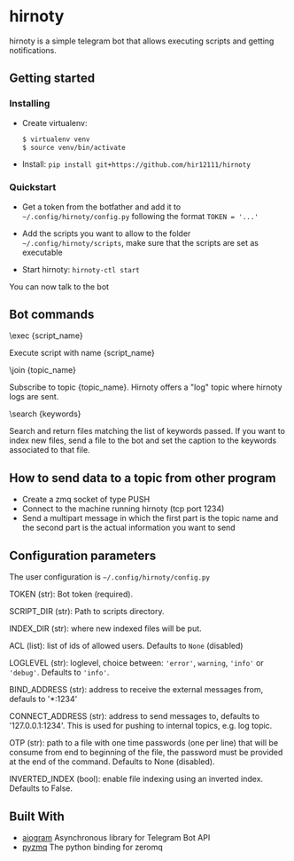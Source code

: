 # hirnoty

hirnoty is a simple telegram bot that allows executing scripts and getting
notifications.

## Getting started
### Installing
* Create virtualenv:
  ```bash
  $ virtualenv venv
  $ source venv/bin/activate
  ```

* Install: `pip install git+https://github.com/hir12111/hirnoty`

### Quickstart

* Get a token from the botfather and add it to `~/.config/hirnoty/config.py`
  following the format `TOKEN = '...'`

* Add the scripts you want to allow to the folder `~/.config/hirnoty/scripts`,
  make sure that the scripts are set as executable

* Start hirnoty: `hirnoty-ctl start`

You can now talk to the bot

## Bot commands
\exec {script_name}

Execute script with name {script_name}


\join {topic_name}

Subscribe to topic {topic_name}. Hirnoty offers a "log" topic where hirnoty
logs are sent.


\search {keywords}

Search and return files matching the list of keywords passed. If you want
to index new files, send a file to the bot and set the caption to the keywords
associated to that file.

## How to send data to a topic from other program

* Create a zmq socket of type PUSH
* Connect to the machine running hirnoty (tcp port 1234)
* Send a multipart message in which the first part is the topic name and
  the second part is the actual information you want to send

## Configuration parameters

The user configuration is `~/.config/hirnoty/config.py`

TOKEN (str): Bot token (required).

SCRIPT\_DIR (str): Path to scripts directory.

INDEX\_DIR (str): where new indexed files will be put.

ACL (list): list of ids of allowed users. Defaults to `None` (disabled)

LOGLEVEL (str): loglevel, choice between: `'error'`, `warning`, `'info'` or `'debug'`. Defaults to `'info'`.

BIND\_ADDRESS (str): address to receive the external messages from, defauls to '*:1234'

CONNECT\_ADDRESS (str): address to send messages to, defaults to '127.0.0.1:1234'.
This is used for pushing to internal topics, e.g. log topic.

OTP (str): path to a file with one time passwords (one per line) that will be
consume from end to beginning of the file, the password must be provided at
the end of the command. Defaults to None (disabled).

INVERTED_INDEX (bool): enable file indexing using an inverted index. Defaults to False.

## Built With
* [aiogram](https://github.com/aiogram/aiogram) Asynchronous library for
  Telegram Bot API
* [pyzmq](https://github.com/zeromq/pyzmq) The python binding for zeromq
